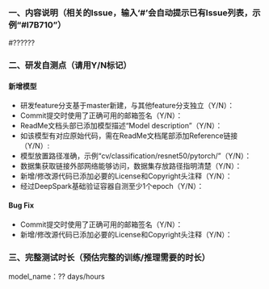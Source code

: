 ### 一、内容说明（相关的Issue，输入‘#’会自动提示已有Issue列表，示例“#I7B710”）

#??????


### 二、研发自测点（请用Y/N标记）

#### 新增模型
- 研发feature分支基于master新建，与其他feature分支独立（Y/N）：
- Commit提交时使用了正确可用的邮箱签名（Y/N）：
- ReadMe文档头部已添加模型描述“Model description”（Y/N）：
- 如该模型有对应原始代码，需在ReadMe文档尾部添加Reference链接（Y/N）:
- 模型放置路径准确，示例“cv/classification/resnet50/pytorch/”（Y/N）：
- 数据集获取链接外部网络能够访问，数据集存放路径指明清楚（Y/N）：
- 新增/修改源代码已添加必要的License和Copyright头注释（Y/N）：
- 经过DeepSpark基础验证容器自测至少1个epoch（Y/N）：

#### Bug Fix
- Commit提交时使用了正确可用的邮箱签名（Y/N）：
- 新增/修改源代码已添加必要的License和Copyright头注释（Y/N）：


### 三、完整测试时长（预估完整的训练/推理需要的时长）

model_name：?? days/hours

